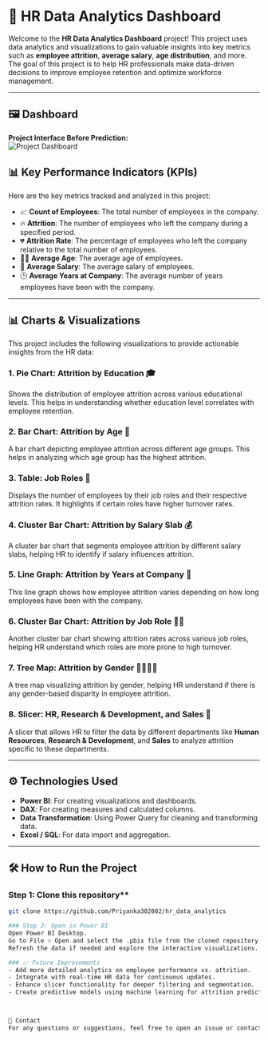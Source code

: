 # 🚀 HR Data Analytics Dashboard

Welcome to the **HR Data Analytics Dashboard** project! This project uses data analytics and visualizations to gain valuable insights into key metrics such as **employee attrition**, **average salary**, **age distribution**, and more. The goal of this project is to help HR professionals make data-driven decisions to improve employee retention and optimize workforce management.

---
## 🖼️ Dashboard

**Project Interface Before Prediction:**  
![Project Dashboard](images/dashboard.png)


## 📊 **Key Performance Indicators (KPIs)**

Here are the key metrics tracked and analyzed in this project:

- 📈 **Count of Employees**: The total number of employees in the company.
- 🔥 **Attrition**: The number of employees who left the company during a specified period.
- 💔 **Attrition Rate**: The percentage of employees who left the company relative to the total number of employees.
- 🧑‍🦳 **Average Age**: The average age of employees.
- 💸 **Average Salary**: The average salary of employees.
- 🕒 **Average Years at Company**: The average number of years employees have been with the company.

---

## 📊 **Charts & Visualizations**

This project includes the following visualizations to provide actionable insights from the HR data:

### 1. **Pie Chart: Attrition by Education 🎓**
Shows the distribution of employee attrition across various educational levels. This helps in understanding whether education level correlates with employee retention.

### 2. **Bar Chart: Attrition by Age 📅**
A bar chart depicting employee attrition across different age groups. This helps in analyzing which age group has the highest attrition.

### 3. **Table: Job Roles 💼**
Displays the number of employees by their job roles and their respective attrition rates. It highlights if certain roles have higher turnover rates.

### 4. **Cluster Bar Chart: Attrition by Salary Slab 💰**
A cluster bar chart that segments employee attrition by different salary slabs, helping HR to identify if salary influences attrition.

### 5. **Line Graph: Attrition by Years at Company 📆**
This line graph shows how employee attrition varies depending on how long employees have been with the company.

### 6. **Cluster Bar Chart: Attrition by Job Role 🧑‍💻**
Another cluster bar chart showing attrition rates across various job roles, helping HR understand which roles are more prone to high turnover.

### 7. **Tree Map: Attrition by Gender 👨‍🦱👩‍🦳**
A tree map visualizing attrition by gender, helping HR understand if there is any gender-based disparity in employee attrition.

### 8. **Slicer: HR, Research & Development, and Sales 🏢**
A slicer that allows HR to filter the data by different departments like **Human Resources**, **Research & Development**, and **Sales** to analyze attrition specific to these departments.

---

## ⚙️ **Technologies Used**

- **Power BI**: For creating visualizations and dashboards.
- **DAX**: For creating measures and calculated columns.
- **Data Transformation**: Using Power Query for cleaning and transforming data.
- **Excel / SQL**: For data import and aggregation.

---

## 🛠️ **How to Run the Project**

### Step 1: Clone this repository** 
```bash
git clone https://github.com/Priyanka302002/hr_data_analytics

### Step 2: Open in Power BI
Open Power BI Desktop.
Go to File > Open and select the .pbix file from the cloned repository.
Refresh the data if needed and explore the interactive visualizations.

### 📈 Future Improvements
- Add more detailed analytics on employee performance vs. attrition.
- Integrate with real-time HR data for continuous updates.
- Enhance slicer functionality for deeper filtering and segmentation.
- Create predictive models using machine learning for attrition prediction.



💬 Contact
For any questions or suggestions, feel free to open an issue or contact me at [your-priyajolingi@gmail.com].




